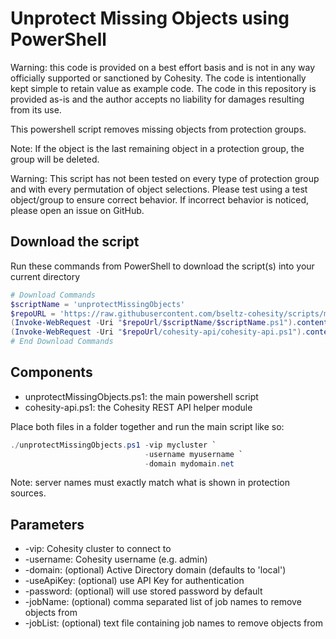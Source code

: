 # Unprotect Missing Objects using PowerShell

Warning: this code is provided on a best effort basis and is not in any way officially supported or sanctioned by Cohesity. The code is intentionally kept simple to retain value as example code. The code in this repository is provided as-is and the author accepts no liability for damages resulting from its use.

This powershell script removes missing objects from protection groups.

Note: If the object is the last remaining object in a protection group, the group will be deleted.

Warning: This script has not been tested on every type of protection group and with every permutation of object selections. Please test using a test object/group to ensure correct behavior. If incorrect behavior is noticed, please open an issue on GitHub.

## Download the script

Run these commands from PowerShell to download the script(s) into your current directory

```powershell
# Download Commands
$scriptName = 'unprotectMissingObjects'
$repoURL = 'https://raw.githubusercontent.com/bseltz-cohesity/scripts/master/powershell'
(Invoke-WebRequest -Uri "$repoUrl/$scriptName/$scriptName.ps1").content | Out-File "$scriptName.ps1"; (Get-Content "$scriptName.ps1") | Set-Content "$scriptName.ps1"
(Invoke-WebRequest -Uri "$repoUrl/cohesity-api/cohesity-api.ps1").content | Out-File cohesity-api.ps1; (Get-Content cohesity-api.ps1) | Set-Content cohesity-api.ps1
# End Download Commands
```

## Components

* unprotectMissingObjects.ps1: the main powershell script
* cohesity-api.ps1: the Cohesity REST API helper module

Place both files in a folder together and run the main script like so:

```powershell
./unprotectMissingObjects.ps1 -vip mycluster `
                              -username myusername `
                              -domain mydomain.net
```

Note: server names must exactly match what is shown in protection sources.

## Parameters

* -vip: Cohesity cluster to connect to
* -username: Cohesity username (e.g. admin)
* -domain: (optional) Active Directory domain (defaults to 'local')
* -useApiKey: (optional) use API Key for authentication
* -password: (optional) will use stored password by default
* -jobName: (optional) comma separated list of job names to remove objects from
* -jobList: (optional) text file containing job names to remove objects from
